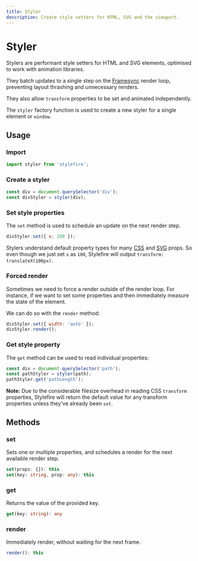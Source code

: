 ```yaml
---
title: Styler
description: Create style setters for HTML, SVG and the viewport.
---
```


# Styler

Stylers are performant style setters for HTML and SVG elements, optimised to work with animation libraries.

They batch updates to a single step on the [Framesync](/api/framesync) render loop, preventing layout thrashing and unnecessary renders.

They also allow `transform` properties to be set and animated independently.

The `styler` factory function is used to create a new styler for a single element or `window`.

## Usage

### Import

```javascript
import styler from 'stylefire';
```

### Create a styler

```javascript
const div = document.querySelector('div');
const divStyler = styler(div);
```

### Set style properties

The `set` method is used to schedule an update on the next render step.

```javascript
divStyler.set({ x: 100 });
```

Stylers understand default property types for many [CSS](/stylefire/api/html) and [SVG](/stylefire/api/svg) props. So even though we just set `x` as `100`, Stylefire will output `transform: translateX(100px)`.

### Forced render

Sometimes we need to force a render outside of the render loop. For instance, if we want to set some properties and then immediately measure the state of the element.

We can do so with the `render` method:

```javascript
divStyler.set({ width: 'auto' });
divStyler.render();
```

### Get style property

The `get` method can be used to read individual properties:

```javascript
const div = document.querySelector('path');
const pathStyler = styler(path);
pathStyler.get('pathLength');
```

**Note:** Due to the considerable filesize overhead in reading CSS `transform` properties, Stylefire will return the default value for any transform properties unless they've already been `set`.

## Methods

### set

Sets one or multiple properties, and schedules a render for the next available render step.

```typescript
set(props: {}): this
set(key: string, prop: any): this
```

### get

Returns the value of the provided key.

```typescript
get(key: string): any
```

### render

Immediately render, without waiting for the next frame.

```typescript
render(): this
```